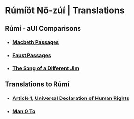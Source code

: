 # Rúmíöt Nö-zúí | Translations

## Rúmí - aUI Comparisons

* ### [Macbeth Passages](rUmI_aUI_comparisons/macbeth_passage.md)
* ### [Faust Passages](rUmI_aUI_comparisons/faust_parts.md)
* ### [The Song of a Different Jim](rUmI_aUI_comparisons/another_jim.md)

## Translations to Rúmí

* ### [Article 1, Universal Declaration of Human Rights](UDHR.md)
* ### [Man O To](man_o_to.md)
